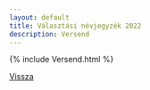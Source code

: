 ```yaml
---
layout: default
title: Választási névjegyzék 2022
description: Versend
---
```


{% include Versend.html %}

[Vissza](./)